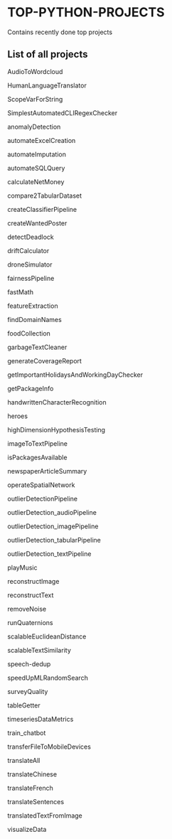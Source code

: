 # TOP-PYTHON-PROJECTS
Contains recently done top projects

## List of all projects
AudioToWordcloud

HumanLanguageTranslator

ScopeVarForString

SimplestAutomatedCLIRegexChecker

anomalyDetection

automateExcelCreation

automateImputation

automateSQLQuery

calculateNetMoney

compare2TabularDataset

createClassifierPipeline

createWantedPoster

detectDeadlock

driftCalculator

droneSimulator

fairnessPipeline

fastMath

featureExtraction

findDomainNames

foodCollection

garbageTextCleaner

generateCoverageReport

getImportantHolidaysAndWorkingDayChecker

getPackageInfo

handwrittenCharacterRecognition

heroes

highDimensionHypothesisTesting

imageToTextPipeline

isPackagesAvailable

newspaperArticleSummary

operateSpatialNetwork

outlierDetectionPipeline

outlierDetection_audioPipeline

outlierDetection_imagePipeline

outlierDetection_tabularPipeline

outlierDetection_textPipeline

playMusic

reconstructImage

reconstructText

removeNoise

runQuaternions

scalableEuclideanDistance

scalableTextSimilarity

speech-dedup

speedUpMLRandomSearch

surveyQuality

tableGetter

timeseriesDataMetrics

train_chatbot

transferFileToMobileDevices

translateAll

translateChinese

translateFrench

translateSentences

translatedTextFromImage

visualizeData
